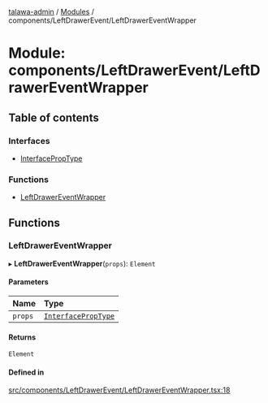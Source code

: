 [talawa-admin](../README.md) / [Modules](../modules.md) / components/LeftDrawerEvent/LeftDrawerEventWrapper

# Module: components/LeftDrawerEvent/LeftDrawerEventWrapper

## Table of contents

### Interfaces

- [InterfacePropType](../interfaces/components_LeftDrawerEvent_LeftDrawerEventWrapper.InterfacePropType.md)

### Functions

- [LeftDrawerEventWrapper](components_LeftDrawerEvent_LeftDrawerEventWrapper.md#leftdrawereventwrapper)

## Functions

### LeftDrawerEventWrapper

▸ **LeftDrawerEventWrapper**(`props`): `Element`

#### Parameters

| Name | Type |
| :------ | :------ |
| `props` | [`InterfacePropType`](../interfaces/components_LeftDrawerEvent_LeftDrawerEventWrapper.InterfacePropType.md) |

#### Returns

`Element`

#### Defined in

[src/components/LeftDrawerEvent/LeftDrawerEventWrapper.tsx:18](https://github.com/PalisadoesFoundation/talawa-admin/blob/66ecb91/src/components/LeftDrawerEvent/LeftDrawerEventWrapper.tsx#L18)
